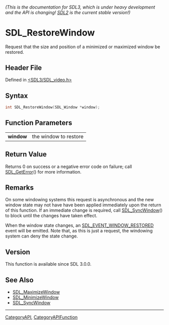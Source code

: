 ###### (This is the documentation for SDL3, which is under heavy development and the API is changing! [SDL2](https://wiki.libsdl.org/SDL2/) is the current stable version!)
# SDL_RestoreWindow

Request that the size and position of a minimized or maximized window be restored.

## Header File

Defined in [<SDL3/SDL_video.h>](https://github.com/libsdl-org/SDL/blob/main/include/SDL3/SDL_video.h)

## Syntax

```c
int SDL_RestoreWindow(SDL_Window *window);

```

## Function Parameters

|                |                       |
| -------------- | --------------------- |
| **window**     | the window to restore |

## Return Value

Returns 0 on success or a negative error code on failure; call
[SDL_GetError](SDL_GetError)() for more information.

## Remarks

On some windowing systems this request is asynchronous and the new window
state may not have have been applied immediately upon the return of this
function. If an immediate change is required, call
[SDL_SyncWindow](SDL_SyncWindow)() to block until the changes have taken
effect.

When the window state changes, an
[SDL_EVENT_WINDOW_RESTORED](SDL_EVENT_WINDOW_RESTORED) event will be
emitted. Note that, as this is just a request, the windowing system can
deny the state change.

## Version

This function is available since SDL 3.0.0.

## See Also

- [SDL_MaximizeWindow](SDL_MaximizeWindow)
- [SDL_MinimizeWindow](SDL_MinimizeWindow)
- [SDL_SyncWindow](SDL_SyncWindow)

----
[CategoryAPI](CategoryAPI), [CategoryAPIFunction](CategoryAPIFunction)

